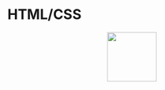 # HTML/CSS

<div id="header" align="center">
  <img src="https://ostraining.com/wp-content/uploads/coding/html5-css3-hd.jpg" width="100"/>
</div>
